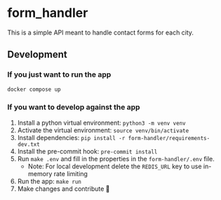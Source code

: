 # form_handler

This is a simple API meant to handle contact forms for each city.

## Development

### If you just want to run the app

```sh
docker compose up
```

### If you want to develop against the app

1. Install a python virtual environment: `python3 -m venv venv`
2. Activate the virtual environment: `source venv/bin/activate`
3. Install dependencies: `pip install -r form-handler/requirements-dev.txt`
4. Install the pre-commit hook: `pre-commit install`
5. Run `make .env` and fill in the properties in the `form-handler/.env` file.
    * Note: For local development delete the `REDIS_URL` key to use in-memory rate limiting
6. Run the app: `make run`
7. Make changes and contribute 🙌
